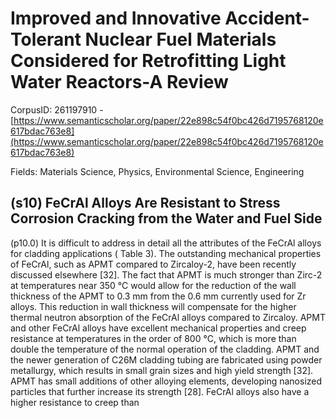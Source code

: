 # Improved and Innovative Accident-Tolerant Nuclear Fuel Materials Considered for Retrofitting Light Water Reactors-A Review

CorpusID: 261197910 - [https://www.semanticscholar.org/paper/22e898c54f0bc426d7195768120e617bdac763e8](https://www.semanticscholar.org/paper/22e898c54f0bc426d7195768120e617bdac763e8)

Fields: Materials Science, Physics, Environmental Science, Engineering

## (s10) FeCrAl Alloys Are Resistant to Stress Corrosion Cracking from the Water and Fuel Side
(p10.0) It is difficult to address in detail all the attributes of the FeCrAl alloys for cladding applications ( Table 3). The outstanding mechanical properties of FeCrAl, such as APMT compared to Zircaloy-2, have been recently discussed elsewhere [32]. The fact that APMT is much stronger than Zirc-2 at temperatures near 350 °C would allow for the reduction of the wall thickness of the APMT to 0.3 mm from the 0.6 mm currently used for Zr alloys. This reduction in wall thickness will compensate for the higher thermal neutron absorption of the FeCrAl alloys compared to Zircaloy. APMT and other FeCrAl alloys have excellent mechanical properties and creep resistance at temperatures in the order of 800 °C, which is more than double the temperature of the normal operation of the cladding. APMT and the newer generation of C26M cladding tubing are fabricated using powder metallurgy, which results in small grain sizes and high yield strength [32]. APMT has small additions of other alloying elements, developing nanosized particles that further increase its strength [28]. FeCrAl alloys also have a higher resistance to creep than 
